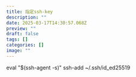 ```yaml
---
title: 指定ssh-key
description: ""
date: 2025-03-17T14:30:57.068Z
preview: ""
draft: false
tags: []
categories: []
image: ""
---
```

eval "$(ssh-agent -s)"
ssh-add ~/.ssh/id_ed25519
